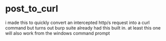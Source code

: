 # post_to_curl
i made this to quickly convert an intercepted http/s request into a curl command but turns out burp suite already had this built in. at least this one will also work from the windows command prompt
